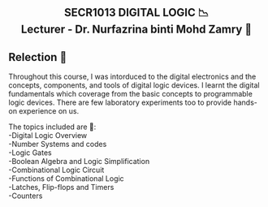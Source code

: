 <h2><p align = "center" >SECR1013 DIGITAL LOGIC 📉 <br/>
Lecturer - Dr. Nurfazrina binti Mohd Zamry 💁<p/></h2>
<h2>Relection 💬</h2>

Throughout this course, I was intorduced to the digital electronics and the concepts, components, and tools of digital logic devices. 
I learnt the digital fundamentals which coverage from the basic concepts to programmable logic devices. 
There are few laboratory experiments too to provide hands-on experience on us.

The topics included are 📘:<br/>
-Digital Logic Overview<br/>
-Number Systems and codes<br/>
-Logic Gates<br/>
-Boolean Algebra and Logic Simplification<br/>
-Combinational Logic Circuit<br/>
-Functions of Combinational Logic<br/>
-Latches, Flip-flops and Timers<br/>
-Counters<br/>

